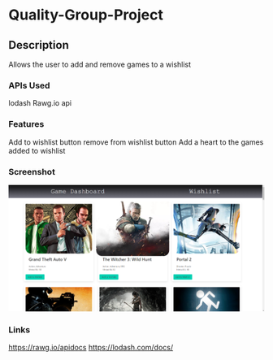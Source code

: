 # Quality-Group-Project

## Description
Allows the user to add and remove games to a wishlist
### APIs Used
lodash
Rawg.io api
### Features
Add to wishlist button
remove from wishlist button
Add a heart to the games added to wishlist
### Screenshot
![](images/Screenshot%202023-10-25%20153932.png)
### Links
https://rawg.io/apidocs
https://lodash.com/docs/